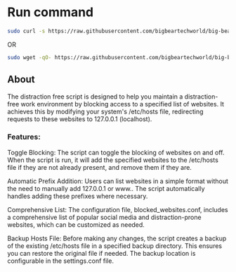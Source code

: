 # Run command

```bash
sudo curl -s https://raw.githubusercontent.com/bigbeartechworld/big-bear-scripts/master/toggle-website-blocking/run.sh | sudo bash
```

OR

```bash
sudo wget -qO- https://raw.githubusercontent.com/bigbeartechworld/big-bear-scripts/master/toggle-website-blocking/run.sh | sudo bash
```

## About

The distraction free script is designed to help you maintain a distraction-free work environment by blocking access to a specified list of websites. It achieves this by modifying your system's /etc/hosts file, redirecting requests to these websites to 127.0.0.1 (localhost).

### Features:

Toggle Blocking: The script can toggle the blocking of websites on and off. When the script is run, it will add the specified websites to the /etc/hosts file if they are not already present, and remove them if they are.

Automatic Prefix Addition: Users can list websites in a simple format without the need to manually add 127.0.0.1 or www.. The script automatically handles adding these prefixes where necessary.

Comprehensive List: The configuration file, blocked_websites.conf, includes a comprehensive list of popular social media and distraction-prone websites, which can be customized as needed.

Backup Hosts File: Before making any changes, the script creates a backup of the existing /etc/hosts file in a specified backup directory. This ensures you can restore the original file if needed. The backup location is configurable in the settings.conf file.
